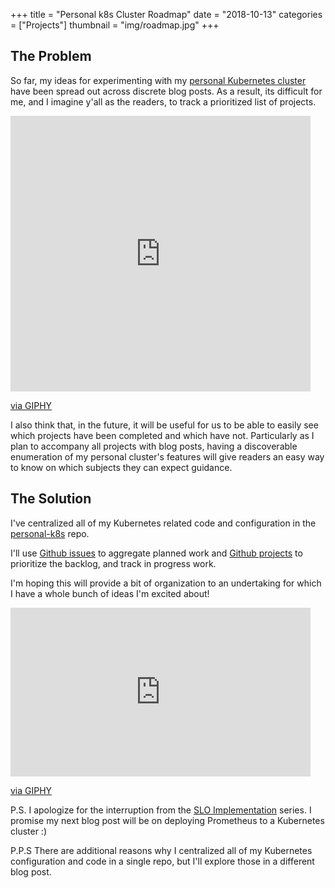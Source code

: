 +++
title = "Personal k8s Cluster Roadmap"
date = "2018-10-13"
categories = ["Projects"]
thumbnail = "img/roadmap.jpg"
+++

## The Problem

So far, my ideas for experimenting with my [personal Kubernetes
cluster](/post/a-kubernetes-of-ones-own-part-0/) have been
spread out across discrete blog posts. As a result, its difficult for me, and I
imagine y'all as the readers, to track a prioritized list of projects.

<iframe src="https://giphy.com/embed/Wv1LRsa2f2afm" width="480" height="441"
frameBorder="0" class="giphy-embed" allowFullScreen></iframe><p><a
href="https://giphy.com/gifs/sad-frustrated-steve-harvey-Wv1LRsa2f2afm">via
GIPHY</a></p>

I also think that, in the future, it will be useful for us to be able to easily see
which projects have been completed and which have not. Particularly as I plan to
accompany all projects with blog posts, having a discoverable enumeration of my
personal cluster's features will give readers an easy way to know on which
subjects they can expect guidance.

## The Solution

I've centralized all of my Kubernetes related code and configuration in the
[personal-k8s](https://github.com/mattjmcnaughton/personal-k8s) repo.

I'll use
[Github issues](https://github.com/mattjmcnaughton/personal-k8s/issues)
to aggregate planned work and
[Github projects](https://github.com/mattjmcnaughton/personal-k8s/1)
to prioritize the backlog, and track in progress work.

I'm hoping this will provide a bit of organization to an undertaking for which I
have a whole bunch of ideas I'm excited about!

<iframe src="https://giphy.com/embed/4XE33ctnOXywg" width="480" height="270"
frameBorder="0" class="giphy-embed" allowFullScreen></iframe><p><a
href="https://giphy.com/gifs/soulpancake-lists-paper-4XE33ctnOXywg">via
GIPHY</a></p>

P.S. I apologize for the interruption from the [SLO
Implementation](http://mattjmcnaughton.com/post/slo-implementation-part-0/) series.
I promise my next blog post will be on deploying Prometheus to a Kubernetes
cluster :)

P.P.S There are additional reasons why I centralized all of my Kubernetes
configuration and code in a single repo, but I'll explore those in a different
blog post.
